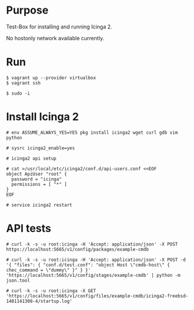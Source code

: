 # Purpose

Test-Box for installing and running Icinga 2.

No hostonly network available currently.

# Run

    $ vagrant up --provider virtualbox
    $ vagrant ssh

    $ sudo -i

# Install Icinga 2

    # env ASSUME_ALWAYS_YES=YES pkg install icinga2 wget curl gdb vim python

    # sysrc icinga2_enable=yes

    # icinga2 api setup

    # cat >/usr/local/etc/icinga2/conf.d/api-users.conf <<EOF
    object ApiUser "root" {
      password = "icinga"
      permissions = [ "*" ]
    }
    EOF

    # service icinga2 restart

# API tests

    # curl -k -s -u root:icinga -H 'Accept: application/json' -X POST https://localhost:5665/v1/config/packages/example-cmdb

    # curl -k -s -u root:icinga -H 'Accept: application/json' -X POST -d '{ "files": { "conf.d/test.conf": "object Host \"cmdb-host\" { chec_command = \"dummy\" }" } }' 'https://localhost:5665/v1/config/stages/example-cmdb' | python -m json.tool

    # curl -k -s -u root:icinga -X GET 'https://localhost:5665/v1/config/files/example-cmdb/icinga2-freebsd-1481141308-4/startup.log'
